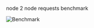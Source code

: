 node 2 node requests benchmark

![Benchmark](https://github.com/kondratovich/stock/raw/master/bench/pic/excel.png)